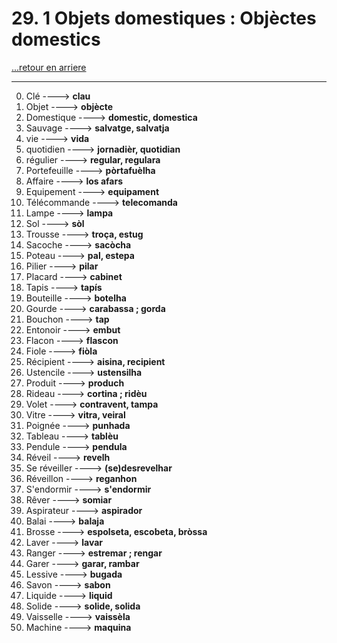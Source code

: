 # 29. 1 Objets domestiques : Objèctes domestics

[...retour en arriere](../../../menu_fiches.md)

---

0. Clé  ----> **clau**
1. Objet ----> **objècte**
2. Domestique ----> **domestic, domestica**
3. Sauvage ----> **salvatge, salvatja**
4. vie ----> **vida**
5. quotidien ----> **jornadièr, quotidian**
6. régulier  ----> **regular, regulara**
7. Portefeuille   ----> **pòrtafuèlha**
8. Affaire ----> **los afars**
9. Equipement ----> **equipament**
10. Télécommande   ----> **telecomanda**
11. Lampe  ----> **lampa**
12. Sol ----> **sòl**
13. Trousse ----> **troça, estug**
14. Sacoche ----> **sacòcha**
15. Poteau ----> **pal, estepa**
16. Pilier ----> **pilar**
17. Placard ----> **cabinet**
18. Tapis ----> **tapís**
19. Bouteille ----> **botelha**
20. Gourde ----> **carabassa ; gorda**
21. Bouchon ----> **tap**
22. Entonoir ----> **embut**
22. Flacon ----> **flascon**
23. Fiole ----> **fiòla**
24. Récipient ----> **aisina, recipient**
25. Ustencile ----> **ustensilha**
26. Produit ----> **produch**
27. Rideau   ----> **cortina ; ridèu**
28. Volet  ----> **contravent, tampa**
29. Vitre ----> **vitra, veiral**
30. Poignée  ----> **punhada**
31. Tableau  ----> **tablèu**
32. Pendule   ----> **pendula**
33. Réveil  ----> **revelh**
34. Se réveiller ----> **(se)desrevelhar**
35. Réveillon ----> **reganhon**
36. S'endormir ----> **s'endormir**
37. Rêver ----> **somiar**
38. Aspirateur  ----> **aspirador**
39. Balai ----> **balaja**
40. Brosse ----> **espolseta, escobeta, bròssa**
41. Laver ----> **lavar**
42. Ranger ----> **estremar ; rengar**
43. Garer ----> **garar, rambar**
44. Lessive ----> **bugada**
45. Savon ----> **sabon**
46. Liquide ----> **liquid**
47. Solide ----> **solide, solida**
48. Vaisselle ----> **vaissèla**
49. Machine ----> **maquina**